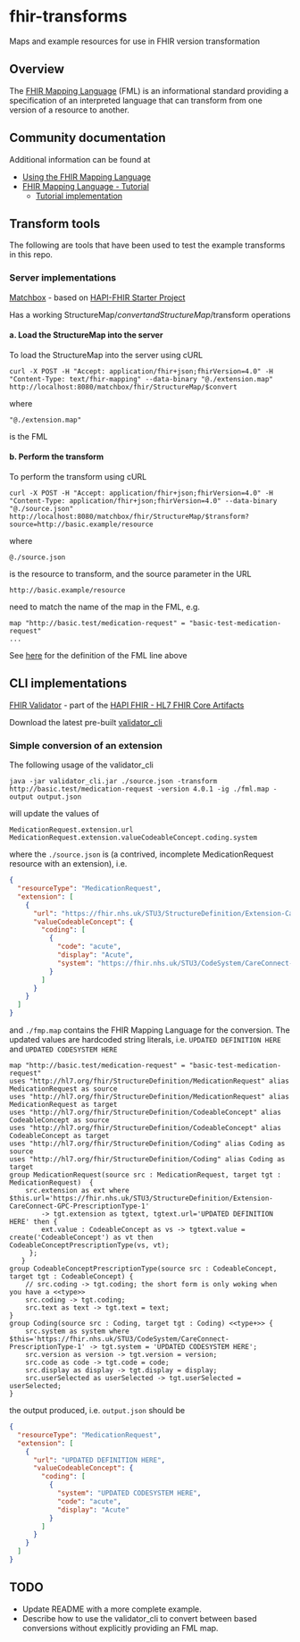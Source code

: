# fhir-transforms

Maps and example resources for use in FHIR version transformation

## Overview

The [FHIR Mapping Language](http://www.hl7.org/fhir/mapping-language.html) (FML) is an informational standard providing a specification of an interpreted language that can transform from one version of a resource to another. 

## Community documentation

Additional information can be found at

* [Using the FHIR Mapping Language](https://confluence.hl7.org/display/FHIR/Using+the+FHIR+Mapping+Language)
* [FHIR Mapping Language - Tutorial](https://www.hl7.org/fhir/mapping-tutorial.html)
  * [Tutorial implementation](https://www.hl7.org/fhir/mapping-tutorial.html)

## Transform tools

The following are tools that have been used to test the example transforms in this repo.

### Server implementations

[Matchbox](https://github.com/ahdis/matchbox) - based on [HAPI-FHIR Starter Project](https://github.com/hapifhir/hapi-fhir-jpaserver-starter)

Has a working StructureMap/$convert and StructureMap/$transform operations

#### a. Load the StructureMap into the server

To load the StructureMap into the server using cURL

```shell
curl -X POST -H "Accept: application/fhir+json;fhirVersion=4.0" -H "Content-Type: text/fhir-mapping" --data-binary "@./extension.map" http://localhost:8080/matchbox/fhir/StructureMap/$convert
```

where

```shell
"@./extension.map"
```

is the FML

#### b. Perform the transform

To perform the transform using cURL

```shell
curl -X POST -H "Accept: application/fhir+json;fhirVersion=4.0" -H "Content-Type: application/fhir+json;fhirVersion=4.0" --data-binary "@./source.json" http://localhost:8080/matchbox/fhir/StructureMap/$transform?source=http://basic.example/resource
```

where

```shell
@./source.json
```

is the resource to transform, and the source parameter in the URL

```shell
http://basic.example/resource
```

need to match the name of the map in the FML, e.g.

```
map "http://basic.test/medication-request" = "basic-test-medication-request"
...
```

See [here](http://www.hl7.org/fhir/mapping-language.html#metadata) for the definition of the FML line above

## CLI implementations

[FHIR Validator](https://confluence.hl7.org/display/FHIR/Using+the+FHIR+Validator) - part of the [HAPI FHIR - HL7 FHIR Core Artifacts](https://github.com/hapifhir/org.hl7.fhir.core)

Download the latest pre-built [validator_cli](https://github.com/hapifhir/org.hl7.fhir.core/releases/latest/download/validator_cli.jar)

### Simple conversion of an extension

The following usage of the validator_cli 

```shell
java -jar validator_cli.jar ./source.json -transform http://basic.test/medication-request -version 4.0.1 -ig ./fml.map -output output.json
```

will update the values of

```
MedicationRequest.extension.url
MedicationRequest.extension.valueCodeableConcept.coding.system
```

where the `./source.json` is (a contrived, incomplete MedicationRequest resource with an extension), i.e.

```json
{
  "resourceType": "MedicationRequest",
  "extension": [
    {
      "url": "https://fhir.nhs.uk/STU3/StructureDefinition/Extension-CareConnect-GPC-PrescriptionType-1",
      "valueCodeableConcept": {
        "coding": [
          {
            "code": "acute",
            "display": "Acute",
            "system": "https://fhir.nhs.uk/STU3/CodeSystem/CareConnect-PrescriptionType-1"
          }
        ]
      }
    }
  ]
}
```

and `./fmp.map` contains the FHIR Mapping Language for the conversion.  The updated values are hardcoded string literals, i.e. `UPDATED DEFINITION HERE` and `UPDATED CODESYSTEM HERE`

```
map "http://basic.test/medication-request" = "basic-test-medication-request"
uses "http://hl7.org/fhir/StructureDefinition/MedicationRequest" alias MedicationRequest as source
uses "http://hl7.org/fhir/StructureDefinition/MedicationRequest" alias MedicationRequest as target
uses "http://hl7.org/fhir/StructureDefinition/CodeableConcept" alias CodeableConcept as source
uses "http://hl7.org/fhir/StructureDefinition/CodeableConcept" alias CodeableConcept as target
uses "http://hl7.org/fhir/StructureDefinition/Coding" alias Coding as source
uses "http://hl7.org/fhir/StructureDefinition/Coding" alias Coding as target
group MedicationRequest(source src : MedicationRequest, target tgt : MedicationRequest)  {
    src.extension as ext where $this.url='https://fhir.nhs.uk/STU3/StructureDefinition/Extension-CareConnect-GPC-PrescriptionType-1'
        -> tgt.extension as tgtext, tgtext.url='UPDATED DEFINITION HERE' then {
        ext.value : CodeableConcept as vs -> tgtext.value = create('CodeableConcept') as vt then CodeableConceptPrescriptionType(vs, vt);
     };
   }
group CodeableConceptPrescriptionType(source src : CodeableConcept, target tgt : CodeableConcept) {
    // src.coding -> tgt.coding; the short form is only woking when you have a <<type>>
    src.coding -> tgt.coding;
    src.text as text -> tgt.text = text;
}
group Coding(source src : Coding, target tgt : Coding) <<type+>> {
    src.system as system where $this='https://fhir.nhs.uk/STU3/CodeSystem/CareConnect-PrescriptionType-1' -> tgt.system = 'UPDATED CODESYSTEM HERE';
    src.version as version -> tgt.version = version;
    src.code as code -> tgt.code = code;
    src.display as display -> tgt.display = display;
    src.userSelected as userSelected -> tgt.userSelected = userSelected;
}
```

the output produced, i.e. `output.json` should be

```json
{
  "resourceType": "MedicationRequest",
  "extension": [
    {
      "url": "UPDATED DEFINITION HERE",
      "valueCodeableConcept": {
        "coding": [
          {
            "system": "UPDATED CODESYSTEM HERE",
            "code": "acute",
            "display": "Acute"
          }
        ]
      }
    }
  ]
}
```

## TODO

* Update README with a more complete example.
* Describe how to use the validator_cli to convert between based conversions without explicitly providing an FML map.
